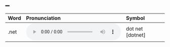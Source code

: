
# _

| Word  | Pronunciation | Symbol |
| :-- | :-- | :-- |
| .net | <audio :src="$withBase('/audio/dot-net.mp3')" controls="controls" controlslist="nodownload"></audio> | dot net [dɒtnet] |
